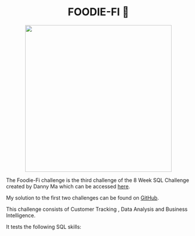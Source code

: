 <div align="center">
 <h1>FOODIE-FI 🥑</h1>
</div>

<p align="center">
    <img src="https://8weeksqlchallenge.com/images/case-study-designs/3.png" width="400" height="400">
</p>

The Foodie-Fi challenge is the third challenge of the 8 Week SQL Challenge created by Danny Ma which can be accessed [here](https://8weeksqlchallenge.com).

My solution to the first two challenges can be found on [GitHub](https://github.com/Outis09/8-Week-SQL-Challenge).

This challenge consists of Customer Tracking , Data Analysis and Business Intelligence.

It tests the following SQL skills:



